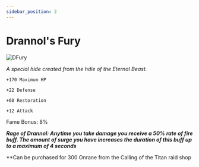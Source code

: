 ```yaml
---
sidebar_position: 2
---
```


# Drannol's Fury

![DFury](https://vwiki.valorserver.com/api/item/picture/drannol's%20fury)

<i>A special hide created from the hdie of the Eternal Beast.</i>

    +170 Maximum HP
    
    +22 Defense
    
    +60 Restoration
    
    +12 Attack
    
Fame Bonus: 8%

***Rage of Drannol: Anytime you take damage you receive a 50% rate of fire buff. The amount of surge you have increases the duration of this buff up to a maximum of 4 seconds***

**Can be purchased for 300 Onrane from the Calling of the Titan raid shop
